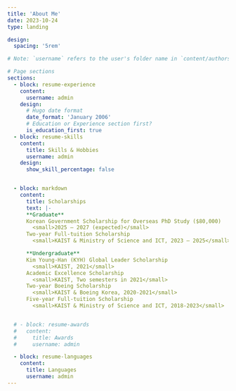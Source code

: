 ```yaml
---
title: 'About Me'
date: 2023-10-24
type: landing

design:
  spacing: '5rem'

# Note: `username` refers to the user's folder name in `content/authors/`

# Page sections
sections:
  - block: resume-experience
    content:
      username: admin
    design:
      # Hugo date format
      date_format: 'January 2006'
      # Education or Experience section first?
      is_education_first: true
  - block: resume-skills
    content:
      title: Skills & Hobbies
      username: admin
    design:
      show_skill_percentage: false


  - block: markdown
    content:
      title: Scholarships
      text: |-
      **Graduate**
      Korean Government Scholarship for Overseas PhD Study ($80,000)
        <small>2025 – 2027 (expected)</small>
      Two-year Full-tuition Scholarship 
        <small>KAIST & Ministry of Science and ICT, 2023 – 2025</small>

      **Undergraduate**
      Kim Young-Han (KYH) Global Leader Scholarship
        <small>KAIST, 2021</small>
      Academic Excellence Scholarship
        <small>KAIST, Two semesters in 2021</small>
      Two-year Boeing Scholarship
        <small>KAIST & Boeing Korea, 2020-2021</small>
      Five-year Full-tuition Scholarship
        <small>KAIST & Ministry of Science and ICT, 2018-2023</small>


  # - block: resume-awards
  #   content:
  #     title: Awards
  #     username: admin

  - block: resume-languages
    content:
      title: Languages
      username: admin
---
```

